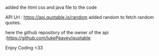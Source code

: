﻿added
the
html
css
and
java
file
to
the
code

API Url : https://api.quotable.io/random 
added random to fetch random quotes. 

here the github repository of the owner of the api :https://github.com/lukePeavey/quotable

Enjoy Coding <33
